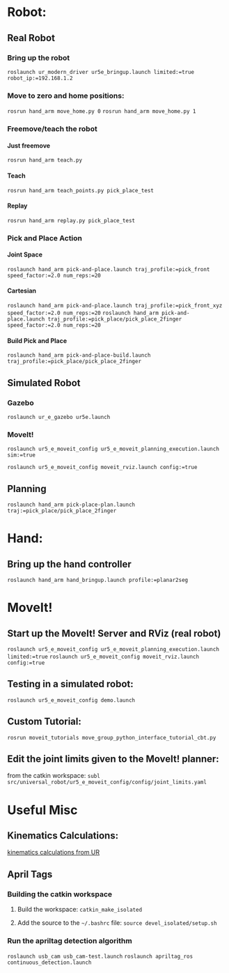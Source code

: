 # Robot:

## Real Robot
### Bring up the robot
`roslaunch ur_modern_driver ur5e_bringup.launch limited:=true robot_ip:=192.168.1.2`


### Move to zero and home positions:
`rosrun hand_arm move_home.py 0`
`rosrun hand_arm move_home.py 1`


### Freemove/teach the robot
#### Just freemove
`rosrun hand_arm teach.py`


#### Teach
`rosrun hand_arm teach_points.py pick_place_test`


#### Replay
`rosrun hand_arm replay.py pick_place_test`



### Pick and Place Action
#### Joint Space
`roslaunch hand_arm pick-and-place.launch traj_profile:=pick_front speed_factor:=2.0 num_reps:=20`

#### Cartesian
`roslaunch hand_arm pick-and-place.launch traj_profile:=pick_front_xyz speed_factor:=2.0 num_reps:=20`
`roslaunch hand_arm pick-and-place.launch traj_profile:=pick_place/pick_place_2finger speed_factor:=2.0 num_reps:=20`


#### Build Pick and Place
`roslaunch hand_arm pick-and-place-build.launch traj_profile:=pick_place/pick_place_2finger`


## Simulated Robot
### Gazebo
`roslaunch ur_e_gazebo ur5e.launch`

### MoveIt!
`roslaunch ur5_e_moveit_config ur5_e_moveit_planning_execution.launch sim:=true`

`roslaunch ur5_e_moveit_config moveit_rviz.launch config:=true`


## Planning
`roslaunch hand_arm pick-place-plan.launch traj:=pick_place/pick_place_2finger`



# Hand:
## Bring up the hand controller
`roslaunch hand_arm hand_bringup.launch profile:=planar2seg`



# MoveIt!
## Start up the MoveIt! Server and RViz (real robot)
`roslaunch ur5_e_moveit_config ur5_e_moveit_planning_execution.launch limited:=true`
`roslaunch ur5_e_moveit_config moveit_rviz.launch config:=true`


## Testing in a simulated robot:
`roslaunch ur5_e_moveit_config demo.launch`


## Custom Tutorial:
`rosrun moveit_tutorials move_group_python_interface_tutorial_cbt.py`


## Edit the joint limits given to the MoveIt! planner:
from the catkin workspace:
	`subl src/universal_robot/ur5_e_moveit_config/config/joint_limits.yaml`







# Useful Misc

## Kinematics Calculations:
[kinematics calculations from UR](https://www.universal-robots.com/how-tos-and-faqs/faq/ur-faq/parameters-for-calculations-of-kinematics-and-dynamics-45257)


## April Tags

### Building the catkin workspace
1. Build the workspace: `catkin_make_isolated`

2. Add the source to the `~/.bashrc` file: `source devel_isolated/setup.sh`

### Run the apriltag detection algorithm
`roslaunch usb_cam usb_cam-test.launch`
`roslaunch apriltag_ros continuous_detection.launch`

